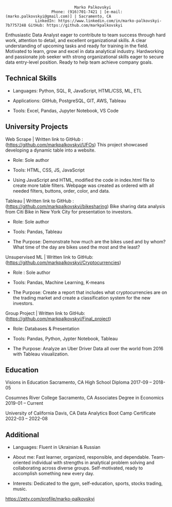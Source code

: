 
                                  Marko Palkovskyi
                        Phone: (916)701-7421 | [e-mail: (marko.palkovskyi@gmail.com)] | Sacramento, CA
                 LinkedIn: https://www.linkedin.com/in/marko-palkovskyi-7b7757248 GitHub: https://github.com/markpalkovskyi

Enthusiastic Data Analyst eager to contribute to team success through hard work, attention to detail, and excellent organizational skills. A clear understanding of upcoming tasks and ready for training in the field. Motivated to learn, grow and excel in data analytical industry. Hardworking and passionate job seeker with strong organizational skills eager to secure data entry-level position. Ready to help team achieve company goals.

## Technical Skills
* Languages: Python, SQL, R, JavaScript, HTML/CSS, ML, ETL

* Applications: GitHub, PostgreSQL, GIT, AWS, Tableau

* Tools: Excel, Pandas, Jupyter Notebook, VS Code

## University Projects
Web Scrape | Written link to GitHub : (https://github.com/markpalkovskyi/UFOs)
This project showcased developing a dynamic table into a website.

*	Role: Sole author

*	Tools: HTML, CSS, JS, JavaScript

*	Using JavaScript and HTML, modified the code in index.html file to create more table filters. Webpage was created as ordered with all needed filters, buttons, order, color, and data.

Tableau | Written link to GitHub : (https://github.com/markpalkovskyi/bikesharing)
Bike sharing data analysis from Citi Bike in New York City for presentation to investors.

* Role: Sole author

* Tools: Pandas, Tableau

*	The Purpose: Demonstrate how much are the bikes used and by whom? What time of the day are bikes used the most and the least?

Unsupervised ML | Written link to GitHub: (https://github.com/markpalkovskyi/Cryptocurrencies)

*	Role : Sole author

*	Tools: Pandas, Machine Learning, K-means

*	The Purpose: Create a report that includes what cryptocurrencies are on the trading market and create a classification system for the new investors.


Group Project | Written link to GitHub: (https://github.com/markpalkovskyi/Final_project)

* Role: Databases & Presentation 

*	Tools: Pandas, Python, Jypter Notebook, Tableau

*	The Purpose: Analyze an Uber Driver Data all over the world from 2016 with Tableau visualization. 


## Education

Visions in Education								                                                                                                   Sacramento, CA    High School Diploma								                                                                                                    2017-09 – 2018-05

Cosumnes River College 							                                                                                                   Sacramento, CA
Associates Degree in Economics						                                                                                             2019-01 – Current

University of California 								                                                                                               Davis, CA
Data Analytics Boot Camp Certificate 				                                                                                           2022-03 – 2022-08



## Additional

* Languages: Fluent in Ukrainian & Russian

* About me: Fast learner, organized, responsible, and dependable. Team-oriented individual with strengths in analytical problem solving and collaborating across diverse groups. Self-motivated, ready to accomplish something new every day. 

* Interests: Dedicated to the gym, self-education, sports, stocks trading, music.

https://zety.com/profile/marko-palkovskyi
